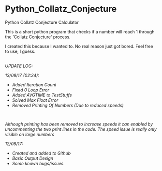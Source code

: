 # Python_Collatz_Conjecture
Python Collatz Conjecture Calculator


This is a short python program that checks if a number will reach 1 through the 'Collatz Conjecture' process.

I created this because I wanted to. No real reason just got bored. Feel free to use, I guess.

<br>
<i>
UPDATE LOG:
<br>

13/08/17 (02:24):
<ul>
  <li> Added Iteration Count</li>
  <li> Fixed 0 Loop Error</li>
  <li> Added AVGTIME to TestStuffs</li>
  <li> Solved Max Float Error</li>
  <li> Removed Printing Of Numbers (Due to reduced speeds)</li>
 </ul>
 <br>
 <p> Although printing has been removed to increase speeds it can enabled by uncommenting the two print lines in the code. The speed issue is really only visible on large numbers </p>

12/08/17:
<ul>
  <li> Created and added to Github</li>
  <li>  Basic Output Design</li>
  <li> Some known bugs/issues</li>
</ul>
